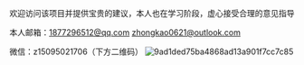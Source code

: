 欢迎访问该项目并提供宝贵的建议，本人也在学习阶段，虚心接受合理的意见指导

本人邮箱：1877296512@qq.com
          zhongkao0621@outlook.com

微信：z15095021706（下方二维码）
![9ad1ded75ba4868ad13a901f7cc7c85](https://github.com/user-attachments/assets/e6610c8a-d820-47cb-a786-0c1d56e6f877)

